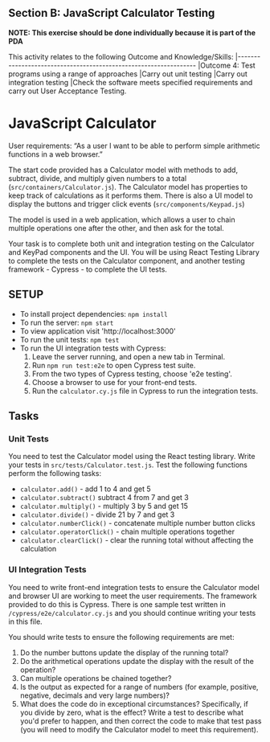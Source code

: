 ## Section B: JavaScript Calculator Testing

**NOTE: This exercise should be done individually because it is part of the PDA**

This activity relates to the following Outcome and Knowledge/Skills:
|-----------------------------------------------------------------
|Outcome 4: Test programs using a range of approaches
|Carry out unit testing
|Carry out integration testing
|Check the software meets specified requirements and carry out User Acceptance Testing.

# JavaScript Calculator

User requirements:
“As a user I want to be able to perform simple arithmetic functions in a web browser.”

The start code provided has a Calculator model with methods to add, subtract, divide, and multiply given numbers to a total (`src/containers/Calculator.js`). The Calculator model has properties to keep track of calculations as it performs them. There is also a UI model to display the buttons and trigger click events (`src/components/Keypad.js`)

The model is used in a web application, which allows a user to chain multiple operations one after the other, and then ask for the total.

Your task is to complete both unit and integration testing on the Calculator and KeyPad components and the UI. You will be using React Testing Library to complete the tests on the Calculator component, and another testing framework - Cypress - to complete the UI tests.

## SETUP

- To install project dependencies: `npm install`
- To run the server: `npm start`
- To view application visit 'http://localhost:3000'
- To run the unit tests: `npm test`
- To run the UI integration tests with Cypress:
    1. Leave the server running, and open a new tab in Terminal.
    2. Run `npm run test:e2e` to open Cypress test suite.
    3. From the two types of Cypress testing, choose 'e2e testing'.
    4. Choose a browser to use for your front-end tests.
    5. Run the `calculator.cy.js` file in Cypress to run the integration tests.
  

## Tasks

### Unit Tests

You need to test the Calculator model using the React testing library. Write your tests in `src/tests/Calculator.test.js`. Test the following functions perform the following tasks:

- `calculator.add()` - add 1 to 4 and get 5
- `calculator.subtract()` subtract 4 from 7 and get 3
- `calculator.multiply()` - multiply 3 by 5 and get 15
- `calculator.divide()` - divide 21 by 7 and get 3
- `calculator.numberClick()` - concatenate multiple number button clicks
- `calculator.operatorClick()` - chain multiple operations together
- `calculator.clearClick()` - clear the running total without affecting the calculation

### UI Integration Tests

You need to write front-end integration tests to ensure the Calculator model and browser UI are working to meet the user requirements. The framework provided to do this is Cypress. There is one sample test written in `/cypress/e2e/calculator.cy.js` and you should continue writing your tests in this file.

You should write tests to ensure the following requirements are met:

1. Do the number buttons update the display of the running total?
2. Do the arithmetical operations update the display with the result of the operation?
3. Can multiple operations be chained together?
4. Is the output as expected for a range of numbers (for example, positive, negative, decimals and very large numbers)?
5. What does the code do in exceptional circumstances? Specifically, if you divide by zero, what is the effect? Write a test to describe what you'd prefer to happen, and then correct the code to make that test pass (you will need to modify the Calculator model to meet this requirement).